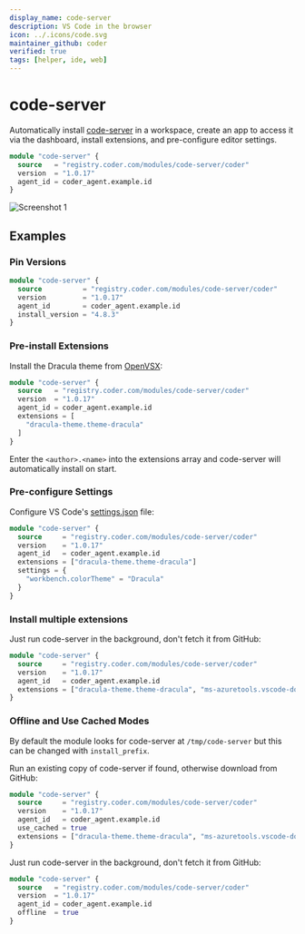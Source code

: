 ```yaml
---
display_name: code-server
description: VS Code in the browser
icon: ../.icons/code.svg
maintainer_github: coder
verified: true
tags: [helper, ide, web]
---
```


# code-server

Automatically install [code-server](https://github.com/coder/code-server) in a workspace, create an app to access it via the dashboard, install extensions, and pre-configure editor settings.

```tf
module "code-server" {
  source   = "registry.coder.com/modules/code-server/coder"
  version  = "1.0.17"
  agent_id = coder_agent.example.id
}
```

![Screenshot 1](https://github.com/coder/code-server/raw/main/docs/assets/screenshot-1.png?raw=true)

## Examples

### Pin Versions

```tf
module "code-server" {
  source          = "registry.coder.com/modules/code-server/coder"
  version         = "1.0.17"
  agent_id        = coder_agent.example.id
  install_version = "4.8.3"
}
```

### Pre-install Extensions

Install the Dracula theme from [OpenVSX](https://open-vsx.org/):

```tf
module "code-server" {
  source   = "registry.coder.com/modules/code-server/coder"
  version  = "1.0.17"
  agent_id = coder_agent.example.id
  extensions = [
    "dracula-theme.theme-dracula"
  ]
}
```

Enter the `<author>.<name>` into the extensions array and code-server will automatically install on start.

### Pre-configure Settings

Configure VS Code's [settings.json](https://code.visualstudio.com/docs/getstarted/settings#_settingsjson) file:

```tf
module "code-server" {
  source     = "registry.coder.com/modules/code-server/coder"
  version    = "1.0.17"
  agent_id   = coder_agent.example.id
  extensions = ["dracula-theme.theme-dracula"]
  settings = {
    "workbench.colorTheme" = "Dracula"
  }
}
```

### Install multiple extensions

Just run code-server in the background, don't fetch it from GitHub:

```tf
module "code-server" {
  source     = "registry.coder.com/modules/code-server/coder"
  version    = "1.0.17"
  agent_id   = coder_agent.example.id
  extensions = ["dracula-theme.theme-dracula", "ms-azuretools.vscode-docker"]
}
```

### Offline and Use Cached Modes

By default the module looks for code-server at `/tmp/code-server` but this can be changed with `install_prefix`.

Run an existing copy of code-server if found, otherwise download from GitHub:

```tf
module "code-server" {
  source     = "registry.coder.com/modules/code-server/coder"
  version    = "1.0.17"
  agent_id   = coder_agent.example.id
  use_cached = true
  extensions = ["dracula-theme.theme-dracula", "ms-azuretools.vscode-docker"]
}
```

Just run code-server in the background, don't fetch it from GitHub:

```tf
module "code-server" {
  source   = "registry.coder.com/modules/code-server/coder"
  version  = "1.0.17"
  agent_id = coder_agent.example.id
  offline  = true
}
```
